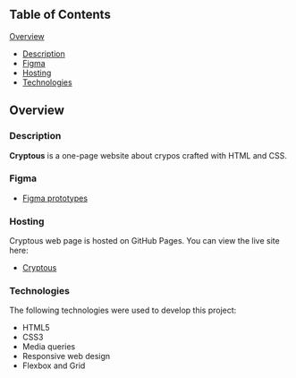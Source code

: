 ## Table of Contents

[Overview](#overview)

- [Description](#description)
- [Figma](#figma)
- [Hosting](#hosting)
- [Technologies](#technologies)

## Overview

### Description
**Cryptous** is a one-page website about crypos crafted with HTML and CSS.

### Figma

- [Figma prototypes](https://www.figma.com/file/x2sDGkI6ZGiDSYMUcTejqe/Cryptous?node-id=0-1&t=nP9ljIfEWljPK4N1-0)

### Hosting

Cryptous web page is hosted on GitHub Pages. You can view the live site here:

- [Cryptous](https://private-lazy-val.github.io/cryptous/)

### Technologies

The following technologies were used to develop this project:

- HTML5
- CSS3
- Media queries
- Responsive web design
- Flexbox and Grid
